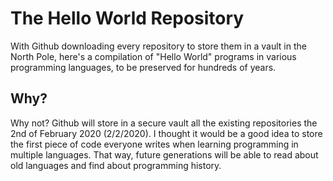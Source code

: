 # The Hello World Repository
With Github downloading every repository to store them in a vault in the North Pole, here's a compilation of "Hello World" programs in various programming languages, to be preserved for hundreds of years.

## Why?
Why not? Github will store in a secure vault all the existing repositories the 2nd of February 2020 (2/2/2020). I thought it would be a good idea to store the first piece of code everyone writes when learning programming in multiple languages. That way, future generations will be able to read about old languages and find about programming history.
